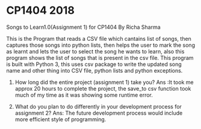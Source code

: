 # CP1404 2018 
Songs to Learn1.0(Assignment 1) for CP1404 By Richa Sharma


This is the Program that reads a CSV file which cantains list of songs, then captures 
those songs into python lists, then helps the user to mark the song as learnt and lets the user
to select the song he wants to learn, also this program shows the list of songs that is 
present in  the csv file.
This program is built with Python 3, this uses csv package to write the updated song name and other thing into CSV file, python lists and python exceptions.


1. How long did the entire project (assignment 1) take you?
Ans :It took me approx 20 hours to complete the project, the save_to csv function took much of my time as it was showing some runtime error.


2. What do you plan to do  differently in your development process for assignment 2?
Ans: The future development process would include more efficient style of programming.
